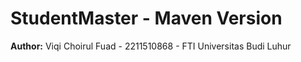 # StudentMaster - Maven Version

**Author:** Viqi Choirul Fuad - 2211510868 - FTI Universitas Budi Luhur
